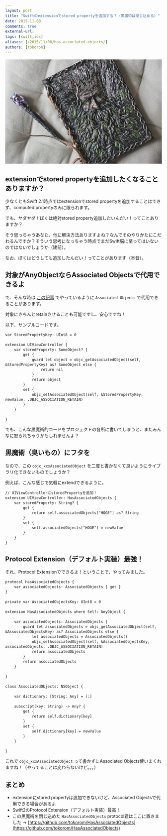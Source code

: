 ```yaml
---
layout: post
title: "Swiftのextensionでstored propertyを追加する？（黒魔術は閉じ込める）"
date: 2015-11-08
comments: true
external-url: 
tags: [swift,ios]
aliases: [/2015/11/08/has-associated-objects/]
authors: [tokorom]
---
```


![blackbook](https://raw.githubusercontent.com/tokorom/tokorom.github.com/images/images/blackbook.jpg)

## extensionでstored propertyを追加したくなることありますか？

少なくともSwift 2.1時点ではextensionでstored propertyを追加することはできず、computed propertyのみに限られます。

でも、ヤダヤダ！ぼくは絶対stored property追加したいんだい！ってことありますか？

そう思っちゃうあなた、他に解決方法ありますよね？なんでそのやりかたにこだわるんですか？そういう思考になっちゃう時点でまだSwift脳に至ってはいないのではないでしょうか（建前）。

なお、ぼくはどうしても追加したんだい！ってことがあります（本音）。

<!-- more -->

## 対象がAnyObjectならAssociated Objectsで代用できるよ

で、そんな時は [この記事](http://www.tokoro.me/2015/10/26/defer-to-deinit/) でやっているように `Associated Objects` で代用できることがあります。

対象にきちんとretainさせることも可能ですし、安心ですね！

以下、サンプルコードです。

```
var StoredPropertyKey: UInt8 = 0

extension UIViewController {
    var storedProperty: SomeObject? {
        get {
            guard let object = objc_getAssociatedObject(self, &StoredPropertyKey) as? SomeObject else {
                return nil
            }
            return object
        }
        set {
            objc_setAssociatedObject(self, &StoredPropertyKey, newValue, .OBJC_ASSOCIATION_RETAIN)
        }
    }

}
```

でも、こんな黒魔術的コードをプロジェクトの各所に書いてしまうと、またみんなに怒られちゃうかもしれませんよ？

## 黒魔術（臭いもの）にフタを

なので、この `objc_xxxAssociatedObject` を二度と書かなくて良いようにライブラリ化できないものでしょうか？

例えば、こんな感じで気軽にextendできるように。

```
// UIViewControllerにstoredPropertyを追加！
extension UIViewController: HasAssociatedObjects {
    var storedProperty: String? {
        get {
            return self.associatedObjects["HOGE"] as? String
        }
        set {
            self.associatedObjects["HOGE"] = newValue
        }
    }
}
```

## Protocol Extension（デフォルト実装）最強！

それ、Protocol Extensionでできるよ！ということで、やってみました。

```
protocol HasAssociatedObjects {
    var associatedObjects: AssociatedObjects { get }
}

private var AssociatedObjectsKey: UInt8 = 0

extension HasAssociatedObjects where Self: AnyObject {

    var associatedObjects: AssociatedObjects {
        guard let associatedObjects = objc_getAssociatedObject(self, &AssociatedObjectsKey) as? AssociatedObjects else {
            let associatedObjects = AssociatedObjects()
            objc_setAssociatedObject(self, &AssociatedObjectsKey, associatedObjects, .OBJC_ASSOCIATION_RETAIN)
            return associatedObjects
        }
        return associatedObjects
    }

}

class AssociatedObjects: NSObject {

    var dictionary: [String: Any] = [:]

    subscript(key: String) -> Any? {
        get {
            return self.dictionary[key]
        }
        set {
            self.dictionary[key] = newValue
        }
    }

}
```

これで `objc_xxxAssociatedObject` って書かずにAssociated Objects使いまくれますね！（やってることは変わらないけど。。。）

## まとめ

- extensionにstored propertyは追加できないけど、Associated Objectsで代用できる場合があるよ
- Swift2のProtocol Extension（デフォルト実装）最高！
- この黒魔術を閉じ込めた `HasAssociatedObjects` protocol君はここに置きました -> [https://github.com/tokorom/HasAssociatedObjects](https://github.com/tokorom/HasAssociatedObjects)

